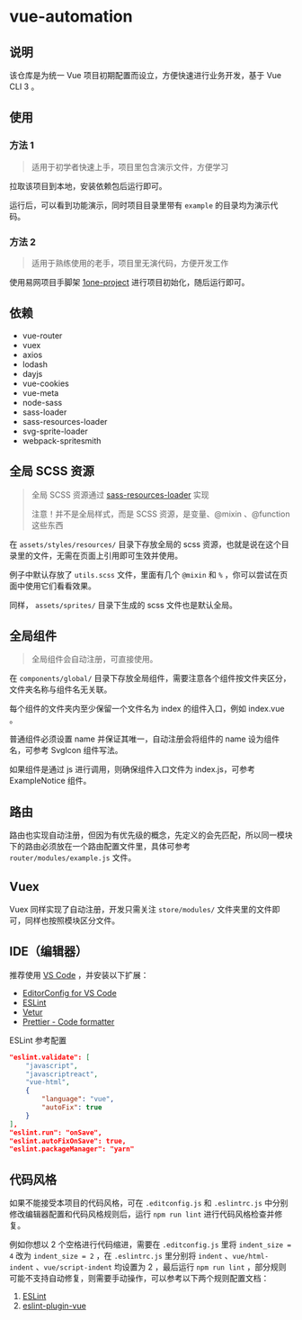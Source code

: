 # vue-automation

## 说明

该仓库是为统一 Vue 项目初期配置而设立，方便快速进行业务开发，基于 Vue CLI 3 。

## 使用

### 方法 1

> 适用于初学者快速上手，项目里包含演示文件，方便学习

拉取该项目到本地，安装依赖包后运行即可。

运行后，可以看到功能演示，同时项目目录里带有 `example` 的目录均为演示代码。

### 方法 2

> 适用于熟练使用的老手，项目里无演代码，方便开发工作

使用易网项目手脚架 [1one-project](https://www.npmjs.com/package/1one-project) 进行项目初始化，随后运行即可。

## 依赖

- vue-router
- vuex
- axios
- lodash
- dayjs
- vue-cookies
- vue-meta
- node-sass
- sass-loader
- sass-resources-loader
- svg-sprite-loader
- webpack-spritesmith

## 全局 SCSS 资源

> 全局 SCSS 资源通过 [sass-resources-loader](https://www.npmjs.com/package/sass-resources-loader) 实现
> 
> 注意！并不是全局样式，而是 SCSS 资源，是变量、@mixin 、@function 这些东西

在 `assets/styles/resources/` 目录下存放全局的 scss 资源，也就是说在这个目录里的文件，无需在页面上引用即可生效并使用。

例子中默认存放了 `utils.scss` 文件，里面有几个 `@mixin` 和 `%` ，你可以尝试在页面中使用它们看看效果。

同样， `assets/sprites/` 目录下生成的 scss 文件也是默认全局。

## 全局组件

> 全局组件会自动注册，可直接使用。

在 `components/global/` 目录下存放全局组件，需要注意各个组件按文件夹区分，文件夹名称与组件名无关联。

每个组件的文件夹内至少保留一个文件名为 index 的组件入口，例如 index.vue 。

普通组件必须设置 name 并保证其唯一，自动注册会将组件的 name 设为组件名，可参考 SvgIcon 组件写法。

如果组件是通过 js 进行调用，则确保组件入口文件为 index.js，可参考 ExampleNotice 组件。

## 路由

路由也实现自动注册，但因为有优先级的概念，先定义的会先匹配，所以同一模块下的路由必须放在一个路由配置文件里，具体可参考 `router/modules/example.js` 文件。

## Vuex

Vuex 同样实现了自动注册，开发只需关注 `store/modules/` 文件夹里的文件即可，同样也按照模块区分文件。

## IDE（编辑器）

推荐使用 [VS Code](https://code.visualstudio.com/) ，并安装以下扩展：

- [EditorConfig for VS Code](https://marketplace.visualstudio.com/items?itemName=EditorConfig.EditorConfig)
- [ESLint](https://marketplace.visualstudio.com/items?itemName=dbaeumer.vscode-eslint)
- [Vetur](https://marketplace.visualstudio.com/items?itemName=octref.vetur)
- [Prettier - Code formatter](https://marketplace.visualstudio.com/items?itemName=esbenp.prettier-vscode)

ESLint 参考配置

```json
"eslint.validate": [
    "javascript",
    "javascriptreact",
    "vue-html",
    {
        "language": "vue",
        "autoFix": true
    }
],
"eslint.run": "onSave",
"eslint.autoFixOnSave": true,
"eslint.packageManager": "yarn"
```

## 代码风格

如果不能接受本项目的代码风格，可在 `.editconfig.js` 和 `.eslintrc.js` 中分别修改编辑器配置和代码风格规则后，运行 `npm run lint` 进行代码风格检查并修复。

例如你想以 2 个空格进行代码缩进，需要在 `.editconfig.js` 里将 `indent_size = 4` 改为 `indent_size = 2` ，在 `.eslintrc.js` 里分别将 `indent` 、`vue/html-indent` 、`vue/script-indent` 均设置为 2 ，最后运行 `npm run lint` ，部分规则可能不支持自动修复，则需要手动操作，可以参考以下两个规则配置文档：

1. [ESLint](http://eslint.cn/docs/rules/)
2. [eslint-plugin-vue](https://vuejs.github.io/eslint-plugin-vue/rules/)
